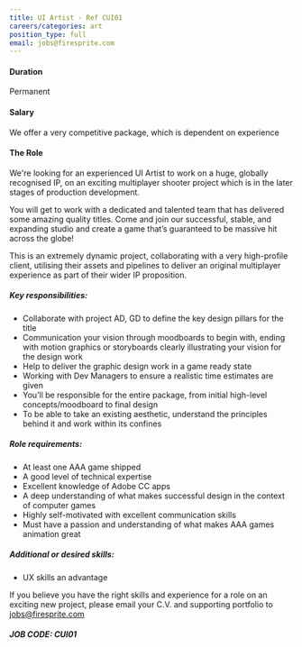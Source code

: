 ```yaml
---
title: UI Artist - Ref CUI01
careers/categories: art
position_type: full
email: jobs@firesprite.com
---
```

#### Duration

Permanent

#### Salary

We offer a very competitive package, which is dependent on experience

#### The Role

We're looking for an experienced UI Artist to work on a huge, globally recognised IP, on an exciting multiplayer shooter project which is in the later stages of production development. 

You will get to work with a dedicated and talented team that has delivered some amazing quality titles. Come and join our successful, stable, and expanding studio and create a game that’s guaranteed to be massive hit across the globe!

This is an extremely dynamic project, collaborating with a very high-profile client, utilising their assets and pipelines to deliver an original multiplayer experience as part of their wider IP proposition.

##### **Key responsibilities:**

* Collaborate with project AD, GD to define the key design pillars for the title
* Communication your vision through moodboards to begin with, ending with motion graphics or storyboards clearly illustrating your vision for the design work
* Help to deliver the graphic design work in a game ready state
* Working with Dev Managers to ensure a realistic time estimates are given
* You’ll be responsible for the entire package, from initial high-level concepts/moodboard to final design
* To be able to take an existing aesthetic, understand the principles behind it and work within its confines

##### **Role requirements:**

* At least one AAA game shipped
* A good level of technical expertise
* Excellent knowledge of Adobe CC apps
* A deep understanding of what makes successful design in the context of computer games
* Highly self-motivated with excellent communication skills
* Must have a passion and understanding of what makes AAA games animation great

##### **Additional or desired skills:**

* UX skills an advantage

If you believe you have the right skills and experience for a role on an exciting new project, please email your C.V. and supporting portfolio to [jobs@firesprite.com](mailto:jobs@firesprite.com)

##### **JOB CODE: CUI01**
